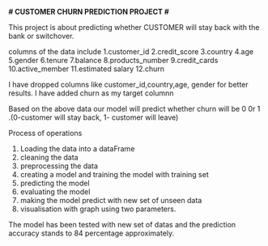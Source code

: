 **# CUSTOMER CHURN PREDICTION PROJECT #**



This project is about predicting whether CUSTOMER will stay back with the bank or switchover.



columns of the data include 1.customer_id 2.credit_score 3.country 4.age 5.gender 6.tenure 7.balance 8.products_number 9.credit_cards 10.active_member 11.estimated salary 12.churn

I have dropped columns like customer_id,country,age, gender for better results.
I have added churn as my target columnn


Based on the above data our model will predict whether churn will be 0 0r 1 .(0-customer will stay back, 1- customer will leave)

Process of operations



1. Loading the data into a dataFrame
2. cleaning the data
3. preprocessing the data
4. creating a model and training the model with training set
5. predicting the model
6. evaluating the model
8. making the model predict with new set of unseen data
9. visualisation with graph using two parameters.





The model has been tested with new set of datas and the prediction accuracy stands to 84 percentage approximately.
